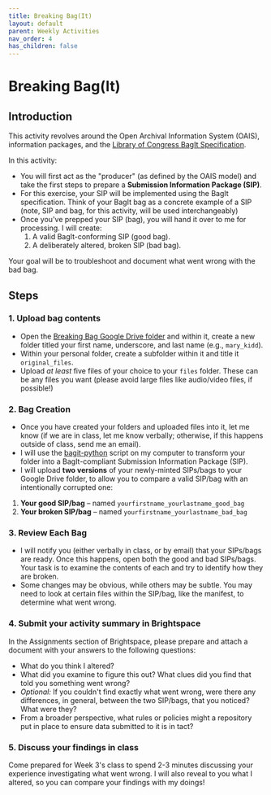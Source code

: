 ```yaml
---
title: Breaking Bag(It)
layout: default
parent: Weekly Activities
nav_order: 4
has_children: false
---
```


# Breaking Bag(It)

## Introduction
This activity revolves around the Open Archival Information System (OAIS), information packages, and the [Library of Congress BagIt Specification](https://datatracker.ietf.org/doc/html/rfc8493).

In this activity:
- You will first act as the "producer" (as defined by the OAIS model) and take the first steps to prepare a **Submission Information Package (SIP)**.
- For this exercise, your SIP will be implemented using the BagIt specification. Think of your BagIt bag as a concrete example of a SIP (note, SIP and bag, for this activity, will be used interchangeably)
- Once you've prepped your SIP (bag), you will hand it over to me for processing. I will create:
  1. A valid BagIt-conforming SIP (good bag).
  2. A deliberately altered, broken SIP (bad bag).

Your goal will be to troubleshoot and document what went wrong with the bad bag.

## Steps

### 1. Upload bag contents

- Open the [Breaking Bag Google Drive folder](https://drive.google.com/drive/folders/1U1Va5o9ksyrg5yBtqL8RAOe5Y8OttCwX?usp=sharing) and within it, create a new folder titled your first name, underscore, and last name (e.g., `mary_kidd`).
- Within your personal folder, create a subfolder within it and title it `original_files`.
- Upload _at least_ five files of your choice to your `files` folder. These can be any files you want (please avoid large files like audio/video files, if possible!)

### 2. Bag Creation

- Once you have created your folders and uploaded files into it, let me know (if we are in class, let me know verbally; otherwise, if this happens outside of class, send me an email).
- I will use the [bagit-python](https://github.com/LibraryOfCongress/bagit-python) script on my computer to transform your folder into a BagIt-compliant Submission Information Package (SIP).
- I will upload **two versions** of your newly-minted SIPs/bags to your Google Drive folder, to allow you to compare a valid SIP/bag with an intentionally corrupted one:
1. **Your good SIP/bag** – named `yourfirstname_yourlastname_good_bag`
2. **Your broken SIP/bag** – named `yourfirstname_yourlastname_bad_bag`

### 3. Review Each Bag
- I will notify you (either verbally in class, or by email) that your SIPs/bags are ready. Once this happens, open both the good and bad SIPs/bags. Your task is to examine the contents of each and try to identify how they are broken.
- Some changes may be obvious, while others may be subtle. You may need to look at certain files within the SIP/bag, like the manifest, to determine what went wrong.

### 4. Submit your activity summary in Brightspace

In the Assignments section of Brightspace, please prepare and attach a document with your answers to the following questions:
- What do you think I altered?
- What did you examine to figure this out? What clues did you find that told you something went wrong?
- _Optional:_ If you couldn't find exactly what went wrong, were there any differences, in general, between the two SIP/bags, that you noticed? What were they?
- From a broader perspective, what rules or policies might a repository put in place to ensure data submitted to it is in tact?

### 5. Discuss your findings in class

Come prepared for Week 3's class to spend 2-3 minutes discussing your experience investigating what went wrong. I will also reveal to you what I altered, so you can compare your findings with my doings!